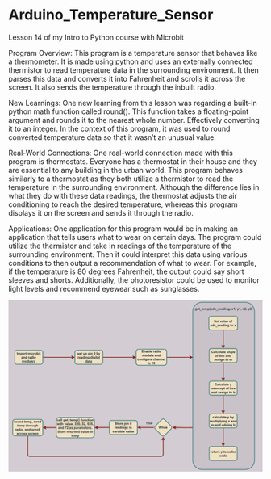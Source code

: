 # Arduino_Temperature_Sensor
Lesson 14 of my Intro to Python course with Microbit

Program Overview: This program is a temperature sensor that behaves like a thermometer. It is made using python and uses an externally connected thermistor to read temperature data in the surrounding environment. It then parses this data and converts it into Fahrenheit and scrolls it across the screen. It also sends the temperature through the inbuilt radio.

New Learnings: One new learning from this lesson was regarding a built-in python math function called round(). This function takes a floating-point argument and rounds it to the nearest whole number. Effectively converting it to an integer. In the context of this program, it was used to round converted temperature data so that it wasn’t an unusual value.

Real-World Connections: One real-world connection made with this program is thermostats. Everyone has a thermostat in their house and they are essential to any building in the urban world. This program behaves similarly to a thermostat as they both utilize a thermistor to read the temperature in the surrounding environment. Although the difference lies in what they do with these data readings, the thermostat adjusts the air conditioning to reach the desired temperature, whereas this program displays it on the screen and sends it through the radio. 

Applications: One application for this program would be in making an application that tells users what to wear on certain days. The program could utilize the thermistor and take in readings of the temperature of the surrounding environment. Then it could interpret this data using various conditions to then output a recommendation of what to wear. For example, if the temperature is 80 degrees Fahrenheit, the output could say short sleeves and shorts. Additionally, the photoresistor could be used to monitor light levels and recommend eyewear such as sunglasses.

![Image](Flowchart.jpg)
